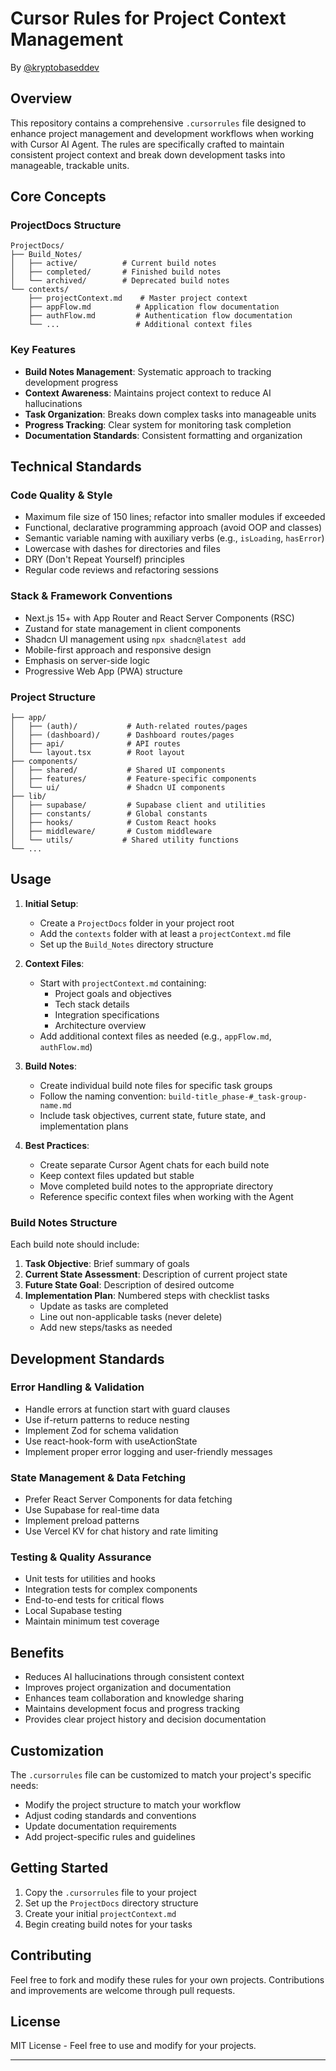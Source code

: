 # Cursor Rules for Project Context Management

By [@kryptobaseddev](https://github.com/kryptobaseddev)

## Overview

This repository contains a comprehensive `.cursorrules` file designed to enhance project management and development workflows when working with Cursor AI Agent. The rules are specifically crafted to maintain consistent project context and break down development tasks into manageable, trackable units.

## Core Concepts

### ProjectDocs Structure

```
ProjectDocs/
├── Build_Notes/
│   ├── active/          # Current build notes
│   ├── completed/       # Finished build notes
│   └── archived/        # Deprecated build notes
└── contexts/
    ├── projectContext.md    # Master project context
    ├── appFlow.md          # Application flow documentation
    ├── authFlow.md         # Authentication flow documentation
    └── ...                 # Additional context files
```

### Key Features

- **Build Notes Management**: Systematic approach to tracking development progress
- **Context Awareness**: Maintains project context to reduce AI hallucinations
- **Task Organization**: Breaks down complex tasks into manageable units
- **Progress Tracking**: Clear system for monitoring task completion
- **Documentation Standards**: Consistent formatting and organization

## Technical Standards

### Code Quality & Style
- Maximum file size of 150 lines; refactor into smaller modules if exceeded
- Functional, declarative programming approach (avoid OOP and classes)
- Semantic variable naming with auxiliary verbs (e.g., `isLoading`, `hasError`)
- Lowercase with dashes for directories and files
- DRY (Don't Repeat Yourself) principles
- Regular code reviews and refactoring sessions

### Stack & Framework Conventions
- Next.js 15+ with App Router and React Server Components (RSC)
- Zustand for state management in client components
- Shadcn UI management using `npx shadcn@latest add`
- Mobile-first approach and responsive design
- Emphasis on server-side logic
- Progressive Web App (PWA) structure

### Project Structure
```
├── app/
│   ├── (auth)/           # Auth-related routes/pages
│   ├── (dashboard)/      # Dashboard routes/pages
│   ├── api/              # API routes
│   └── layout.tsx        # Root layout
├── components/
│   ├── shared/           # Shared UI components
│   ├── features/         # Feature-specific components
│   └── ui/               # Shadcn UI components
├── lib/
│   ├── supabase/         # Supabase client and utilities
│   ├── constants/        # Global constants
│   ├── hooks/            # Custom React hooks
│   ├── middleware/       # Custom middleware
│   └── utils/           # Shared utility functions
└── ...
```

## Usage

1. **Initial Setup**:
   - Create a `ProjectDocs` folder in your project root
   - Add the `contexts` folder with at least a `projectContext.md` file
   - Set up the `Build_Notes` directory structure

2. **Context Files**:
   - Start with `projectContext.md` containing:
     - Project goals and objectives
     - Tech stack details
     - Integration specifications
     - Architecture overview
   - Add additional context files as needed (e.g., `appFlow.md`, `authFlow.md`)

3. **Build Notes**:
   - Create individual build note files for specific task groups
   - Follow the naming convention: `build-title_phase-#_task-group-name.md`
   - Include task objectives, current state, future state, and implementation plans

4. **Best Practices**:
   - Create separate Cursor Agent chats for each build note
   - Keep context files updated but stable
   - Move completed build notes to the appropriate directory
   - Reference specific context files when working with the Agent

### Build Notes Structure
Each build note should include:
1. **Task Objective**: Brief summary of goals
2. **Current State Assessment**: Description of current project state
3. **Future State Goal**: Description of desired outcome
4. **Implementation Plan**: Numbered steps with checklist tasks
   - Update as tasks are completed
   - Line out non-applicable tasks (never delete)
   - Add new steps/tasks as needed

## Development Standards

### Error Handling & Validation
- Handle errors at function start with guard clauses
- Use if-return patterns to reduce nesting
- Implement Zod for schema validation
- Use react-hook-form with useActionState
- Implement proper error logging and user-friendly messages

### State Management & Data Fetching
- Prefer React Server Components for data fetching
- Use Supabase for real-time data
- Implement preload patterns
- Use Vercel KV for chat history and rate limiting

### Testing & Quality Assurance
- Unit tests for utilities and hooks
- Integration tests for complex components
- End-to-end tests for critical flows
- Local Supabase testing
- Maintain minimum test coverage

## Benefits

- Reduces AI hallucinations through consistent context
- Improves project organization and documentation
- Enhances team collaboration and knowledge sharing
- Maintains development focus and progress tracking
- Provides clear project history and decision documentation

## Customization

The `.cursorrules` file can be customized to match your project's specific needs:
- Modify the project structure to match your workflow
- Adjust coding standards and conventions
- Update documentation requirements
- Add project-specific rules and guidelines

## Getting Started

1. Copy the `.cursorrules` file to your project
2. Set up the `ProjectDocs` directory structure
3. Create your initial `projectContext.md`
4. Begin creating build notes for your tasks

## Contributing

Feel free to fork and modify these rules for your own projects. Contributions and improvements are welcome through pull requests.

## License

MIT License - Feel free to use and modify for your projects.

---